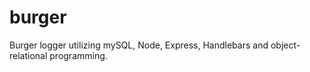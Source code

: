 # burger
Burger logger utilizing mySQL, Node, Express, Handlebars and object-relational programming.
